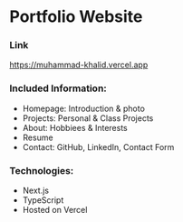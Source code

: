 # Portfolio Website

### Link

https://muhammad-khalid.vercel.app

### Included Information:

- Homepage: Introduction & photo
- Projects: Personal & Class Projects
- About: Hobbiees & Interests
- Resume
- Contact: GitHub, LinkedIn, Contact Form

### Technologies:

- Next.js
- TypeScript
- Hosted on Vercel
